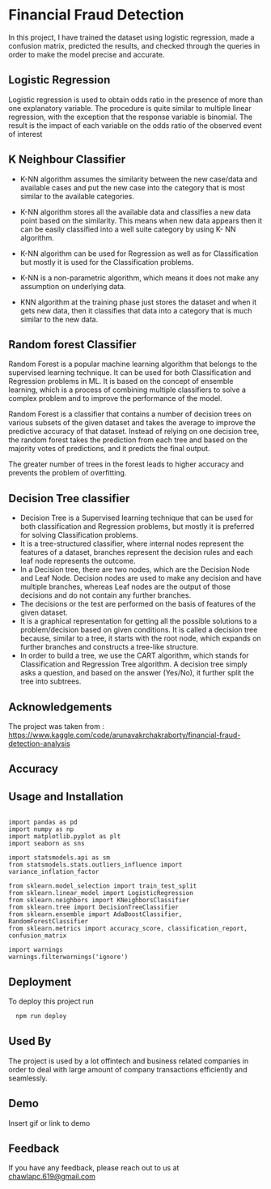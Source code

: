 
# Financial Fraud Detection
In this project, I have trained the dataset using logistic regression, made a confusion matrix, predicted the results, and checked through the queries in order to make the model precise and accurate.



## Logistic Regression
Logistic regression is used to obtain odds ratio in the presence of more than one explanatory variable. The procedure is quite similar to multiple linear regression, with the exception that the response variable is binomial. The result is the impact of each variable on the odds ratio of the observed event of interest

## K Neighbour Classifier

- K-NN algorithm assumes the similarity between the new case/data and available cases and put the new case into the category that is most similar to the available categories.
- K-NN algorithm stores all the available data and classifies a new data point based on the similarity. This means when new data appears then it can be easily classified into a well suite category by using K- NN algorithm.
- K-NN algorithm can be used for Regression as well as for Classification but mostly it is used for the Classification problems.
- K-NN is a non-parametric algorithm, which means it does not make any assumption on underlying data.

- KNN algorithm at the training phase just stores the dataset and when it gets new data, then it classifies that data into a category that is much similar to the new data.

## Random forest Classifier

Random Forest is a popular machine learning algorithm that belongs to the supervised learning technique. It can be used for both Classification and Regression problems in ML. It is based on the concept of ensemble learning, which is a process of combining multiple classifiers to solve a complex problem and to improve the performance of the model.

Random Forest is a classifier that contains a number of decision trees on various subsets of the given dataset and takes the average to improve the predictive accuracy of that dataset.
Instead of relying on one decision tree, the random forest takes the prediction from each tree and based on the majority votes of predictions, and it predicts the final output.

The greater number of trees in the forest leads to higher accuracy and prevents the problem of overfitting.

## Decision Tree classifier

- Decision Tree is a Supervised learning technique that can be used for both classification and Regression problems, but mostly it is preferred for solving Classification problems. 
- It is a tree-structured classifier, where internal nodes represent the features of a dataset, branches represent the decision rules and each leaf node represents the outcome.
- In a Decision tree, there are two nodes, which are the Decision Node and Leaf Node. Decision nodes are used to make any decision and have multiple branches, whereas Leaf nodes are the output of those decisions and do not contain any further branches.
- The decisions or the test are performed on the basis of features of the given dataset.
- It is a graphical representation for getting all the possible solutions to a problem/decision based on given conditions.
It is called a decision tree because, similar to a tree, it starts with the root node, which expands on further branches and constructs a tree-like structure.
- In order to build a tree, we use the CART algorithm, which stands for Classification and Regression Tree algorithm.
A decision tree simply asks a question, and based on the answer (Yes/No), it further split the tree into subtrees.
## Acknowledgements

The project was taken from : https://www.kaggle.com/code/arunavakrchakraborty/financial-fraud-detection-analysis

## Accuracy






## Usage and Installation

```

import pandas as pd
import numpy as np
import matplotlib.pyplot as plt
import seaborn as sns

import statsmodels.api as sm
from statsmodels.stats.outliers_influence import variance_inflation_factor

from sklearn.model_selection import train_test_split
from sklearn.linear_model import LogisticRegression
from sklearn.neighbors import KNeighborsClassifier
from sklearn.tree import DecisionTreeClassifier
from sklearn.ensemble import AdaBoostClassifier, RandomForestClassifier
from sklearn.metrics import accuracy_score, classification_report, confusion_matrix

import warnings
warnings.filterwarnings('ignore')

```






## Deployment

To deploy this project run

```bash
  npm run deploy
```


## Used By
The project is used by a lot offintech and business related companies in order to deal with large amount of company transactions efficiently and seamlessly.
## Demo

Insert gif or link to demo


## Feedback

If you have any feedback, please reach out to us at chawlapc.619@gmail.com

